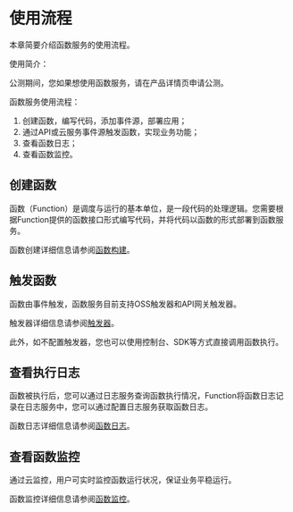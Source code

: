 # 使用流程

本章简要介绍函数服务的使用流程。

使用简介：

公测期间，您如果想使用函数服务，请在产品详情页申请公测。

函数服务使用流程：

1. 创建函数，编写代码，添加事件源，部署应用；
2. 通过API或云服务事件源触发函数，实现业务功能；
3. 查看函数日志；
4. 查看函数监控。

 

## 创建函数

函数（Function）是调度与运行的基本单位，是一段代码的处理逻辑。您需要根据Function提供的函数接口形式编写代码，并将代码以函数的形式部署到函数服务。

函数创建详细信息请参阅[函数构建](../Operation-Guide/buildfunction/function-overview.md)。

 
## 触发函数

函数由事件触发，函数服务目前支持OSS触发器和API网关触发器。

触发器详细信息请参阅[触发器](../Operation-Guide/invokefunction/triggermanagement/triggeroverview.md)。

此外，如不配置触发器，您也可以使用控制台、SDK等方式直接调用函数执行。



## 查看执行日志

函数被执行后，您可以通过日志服务查询函数执行情况，Function将函数日志记录在日志服务中，您可以通过配置日志服务获取函数日志。

函数日志详细信息请参阅[函数日志](../Operation-Guide/log.md)。



## 查看函数监控

通过云监控，用户可实时监控函数运行状况，保证业务平稳运行。

函数监控详细信息请参阅[函数监控](../Operation-Guide/monitor.md)。
